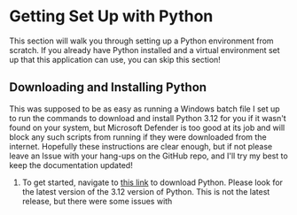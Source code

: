 # Getting Set Up with Python

This section will walk you through setting up a Python environment from scratch.  If you already have Python 
installed and a virtual environment set up that this application can use, you can skip this section!

## Downloading and Installing Python

This was supposed to be as easy as running a Windows batch file I set up to run the commands to download and install
Python 3.12 for you if it wasn't found on your system, but Microsoft Defender is too good at its job and will block any
such scripts from running if they were downloaded from the internet.  Hopefully these instructions are clear enough, 
but if not please leave an Issue with your hang-ups on the GitHub repo, and I'll try my best to keep the documentation
updated!

1. To get started, navigate to [this link](https://www.python.org/downloads/windows/) to download Python.  Please look
for the latest version of the 3.12 version of Python.  This is not the latest release, but there were some issues with 